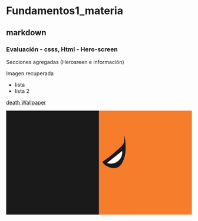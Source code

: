 # Fundamentos1_materia
## markdown
### Evaluación - csss, Html - Hero-screen
Secciones agregadas (Herosreen e información)


Imagen recuperada

- lista
- lista 2




<!--### tre-->

<!--#### hgfdfd-->


[death Wallpaper](https://www.pinterest.es/pin/566468459353882899/)

![](img/death.jpg)



